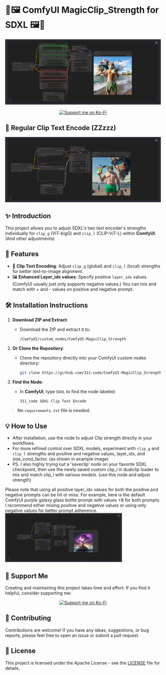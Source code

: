 # 🎨🖼️ ComfyUI MagicClip_Strength for SDXL 🖼️🎨

![Magic Clip Strength](https://github.com/311-code/ComfyUI-MagicClip_Strength/blob/main/magic_clip_strength.png?raw=true)

<p align="center">
  <a href="https://ko-fi.com/311_code"><img src="https://img.shields.io/badge/Support%20Me-Ko--Fi-red?style=for-the-badge&logo=ko-fi&logoColor=white" alt="Support me on Ko-Fi"></a>
</p>

## 🎨 Regular Clip Text Encode (ZZzzz)
![Regular Clip Text Encode](https://github.com/311-code/ComfyUI-MagicClip_Strength/blob/main/default_clip_text_encode.png?raw=true)

## ✨ Introduction

This project allows you to adjust SDXL's two text encoder's strengths individually for `clip_g` (ViT-bigG) and `clip_l` (CLIP-ViT-L) within **ComfyUI**. (And other adjustments)

## 🔧 Features

- 🎯 **Clip Text Encoding**: Adjust `clip_g` (global) and `clip_l` (local) strengths for better text-to-image alignment.
- 🖼️ **Enhanced Layer_idx values**: Specify positive `layer_idx` values. (ComfyUI usually just only supports negative values.) You can mix and match with + and - values on positive and negative prompt.

## 🛠️ Installation Instructions

1. **Download ZIP and Extract**:
    - Download the ZIP and extract it to:
      ```
      /ComfyUI/custom_nodes/ComfyUI-MagicClip_Strength
      ```
2. **Or Clone the Repository**:
    - Clone the repository directly into your ComfyUI custom nodes directory:
      ```sh
      git clone https://github.com/311-code/ComfyUI-MagicClip_Strength
      ```

3. **Find the Node**:
    - In **ComfyUI**, type `SDXL` to find the node labeled:
      ```
      311_code SDXL Clip Text Encode
      ```

> **No `requirements.txt` file is needed.**

## 💡 How to Use

- After installation, use the node to adjust Clip strength directly in your workflows.
- For more refined control over SDXL models, experiment with `clip_g` and `clip_l` strengths and positive and negative values, layer_idx, and size_cond_factor. (as shown in example image)
- PS. I also highly trying out a 'saveclip' node on your favorite SDXL checkpoint, then use the newly saved custom clip_l in dualclip loader to mix and match clip_l with various models. (use this node and adjust strength)

Please note that using all positive layer_idx values for both the positive and negative prompts can be hit or miss. For example, here is the default ComfyUI purple galaxy glass bottle prompt with values +8 for both prompts. I recommend either mixing positive and negative values or using only negative values for better prompt adherence.
<img src="https://github.com/311-code/ComfyUI-MagicClip_Strength/blob/main/comfy_default_w_dual_positive_layer_idx.png?raw=true" alt="Dual + layer_idx" width="75%">

## 💖 Support Me

Creating and maintaining this project takes time and effort. If you find it helpful, consider supporting me:

<p align="center">
  <a href="https://ko-fi.com/311_code" target="_blank"><img src="https://img.shields.io/badge/Support%20Me-Ko--Fi-red?style=for-the-badge&logo=ko-fi&logoColor=white" alt="Support me on Ko-Fi"></a>
</p>

## 🤝 Contributing

Contributions are welcome! If you have any ideas, suggestions, or bug reports, please feel free to open an issue or submit a pull request.

## 📜 License

This project is licensed under the Apache License - see the [LICENSE](LICENSE) file for details.
